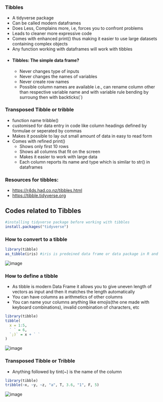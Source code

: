### Tibbles
- A tidyverse package
- Can be called modern dataframes
- Does Less, Complains more, i.e, forces you to confront problems
- Leads to cleaner more expressive code
- Comes with enhanced print() thus making it easier to use large datasets containing complex objects
- Any function working with dataframes will work with tibbles
- #### Tibbles: The simple data frame?
  - Never changes type of inputs
  - Never changes the names of variables
  - Never create row names
  - Possible column names are available i.e., can rename column other than respective variable name and with variable rule bending by surroung then with backticks(`)

### Transposed Tibble or tribble
- function name tribble()
- customised for data entry in code like column headings defined by formulae or seperated by commas
- Makes it possible to lay out small amount of data in easy to read form
- Comes with refined print()
  - Shows only first 10 rows
  - Shows all columns that fit on the screen
  - Makes it easier to work with large data
  - Each column reports its name and type which is similar to str() in dataframes
  
### Resources for tibbles: 
  - https://r4ds.had.co.nz/tibbles.html
  - https://tibble.tidyverse.org
  
## Codes related to Tibbles
```r
#installing tidyverse package before working with tibbles
install.packages("tidyverse")
```
### How to convert to a tibble
```r
library(tibble)
as_tibble(iris) #iris is predeined data frame or data package in R and as_tibble converts dataframe to tibble
```
![image](https://user-images.githubusercontent.com/60386381/122541250-0f20df00-d047-11eb-852a-6b570346eb31.png)
### How to define a tibble
- As tibble is modern Data Frame it allows you to give uneven length of vectors as input and then it matches the length automatically
- You can have columns as arithmetics of other columns
- You can name your columns anything like emojis(the one made with keyboard combinations), invalid combination of characters, etc
```r
library(tibble)
tibble(
  x = 1:5,
  ` ` = 6,
  `;)` = x + ` `
)
```
![image](https://user-images.githubusercontent.com/60386381/122541404-39729c80-d047-11eb-915b-1f081bd980bc.png)
### Transposed Tibble or Tribble
- Anything followed by tint(~) is the name of the column
```r
library(tibble)
tribble(~x, ~y, ~z, "a", T, 3.6, "1", F, 5)
```
![image](https://user-images.githubusercontent.com/60386381/122541515-53ac7a80-d047-11eb-9c6b-13c7bfb9562a.png)